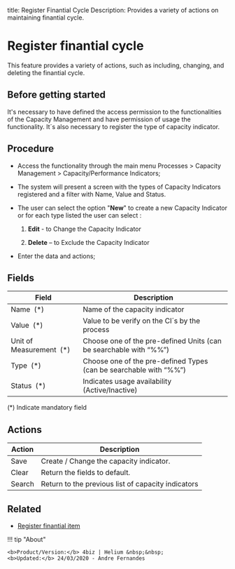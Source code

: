 title: Register Finantial Cycle
Description: Provides a variety of actions on maintaining finantial cycle.
# Register finantial cycle

This feature provides a variety of actions, such as including, changing, and deleting the finantial cycle.

Before getting started
----------------------

It's necessary to have defined the access permission to the functionalities of the Capacity Management and have permission of usage the functionality.
It´s also necessary to register the type of capacity indicator.

Procedure
---------

-   Access the functionality through the main menu Processes \> Capacity Management \> Capacity/Performance Indicators;

-   The system will present a screen with the types of Capacity Indicators registered and a filter with Name, Value and Status.

-   The user can select the option "**New**" to create a new Capacity Indicator or for each type listed the user can select :

    1.  **Edit** - to Change the Capacity Indicator

    2.  **Delete** – to Exclude the Capacity Indicator

-   Enter the data and actions;

Fields
------

| Field                     | Description                                                       |
|---------------------------|-------------------------------------------------------------------|
| Name  (\*)                | Name of the capacity indicator                                    |
| Value  (\*)               | Value to be verify on the CI´s by the process                     |
| Unit of Measurement  (\*) | Choose one of the pre-defined Units (can be searchable with “%%”) |
| Type  (\*)                | Choose one of the pre-defined Types (can be searchable with “%%”) |
| Status  (\*)              | Indicates usage availability (Active/Inactive)                    |

(\*) Indicate mandatory field

Actions
-------

| Action     | Description                                                 |
|------------|-------------------------------------------------------------|
| Save       | Create / Change the capacity indicator.                     |
| Clear      | Return the fields to default.                               |
| Search     | Return to the previous list of capacity indicators          |

Related
-------

- [Register finantial item](/en-us/citsmart-platform-9/processes/finantial/use/register-finantial-item.html)

!!! tip "About"

    <b>Product/Version:</b> 4biz | Helium &nbsp;&nbsp;
    <b>Updated:</b> 24/03/2020 - Andre Fernandes